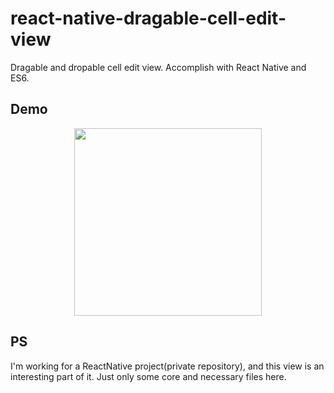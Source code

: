 # react-native-dragable-cell-edit-view
Dragable and dropable cell edit view. Accomplish with React Native and ES6.

## Demo
<div align="center">
    <img src="./art/demo.gif"  width="300px" align="center" />
</div>

## PS
I'm working for a ReactNative project(private repository), and this view is an interesting part of it. Just only some core and necessary files here.

